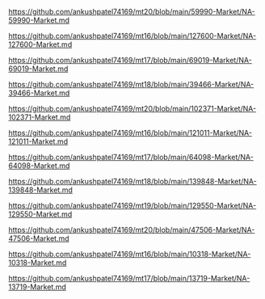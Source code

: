 <p><a href="https://github.com/ankushpatel74169/mt20/blob/main/59990-Market/NA-59990-Market.md">https://github.com/ankushpatel74169/mt20/blob/main/59990-Market/NA-59990-Market.md</a></p><p><a href="https://github.com/ankushpatel74169/mt16/blob/main/127600-Market/NA-127600-Market.md">https://github.com/ankushpatel74169/mt16/blob/main/127600-Market/NA-127600-Market.md</a></p><p><a href="https://github.com/ankushpatel74169/mt17/blob/main/69019-Market/NA-69019-Market.md">https://github.com/ankushpatel74169/mt17/blob/main/69019-Market/NA-69019-Market.md</a></p><p><a href="https://github.com/ankushpatel74169/mt18/blob/main/39466-Market/NA-39466-Market.md">https://github.com/ankushpatel74169/mt18/blob/main/39466-Market/NA-39466-Market.md</a></p><p><a href="https://github.com/ankushpatel74169/mt20/blob/main/102371-Market/NA-102371-Market.md">https://github.com/ankushpatel74169/mt20/blob/main/102371-Market/NA-102371-Market.md</a></p><p><a href="https://github.com/ankushpatel74169/mt16/blob/main/121011-Market/NA-121011-Market.md">https://github.com/ankushpatel74169/mt16/blob/main/121011-Market/NA-121011-Market.md</a></p><p><a href="https://github.com/ankushpatel74169/mt17/blob/main/64098-Market/NA-64098-Market.md">https://github.com/ankushpatel74169/mt17/blob/main/64098-Market/NA-64098-Market.md</a></p><p><a href="https://github.com/ankushpatel74169/mt18/blob/main/139848-Market/NA-139848-Market.md">https://github.com/ankushpatel74169/mt18/blob/main/139848-Market/NA-139848-Market.md</a></p><p><a href="https://github.com/ankushpatel74169/mt19/blob/main/129550-Market/NA-129550-Market.md">https://github.com/ankushpatel74169/mt19/blob/main/129550-Market/NA-129550-Market.md</a></p><p><a href="https://github.com/ankushpatel74169/mt20/blob/main/47506-Market/NA-47506-Market.md">https://github.com/ankushpatel74169/mt20/blob/main/47506-Market/NA-47506-Market.md</a></p><p><a href="https://github.com/ankushpatel74169/mt16/blob/main/10318-Market/NA-10318-Market.md">https://github.com/ankushpatel74169/mt16/blob/main/10318-Market/NA-10318-Market.md</a></p><p><a href="https://github.com/ankushpatel74169/mt17/blob/main/13719-Market/NA-13719-Market.md">https://github.com/ankushpatel74169/mt17/blob/main/13719-Market/NA-13719-Market.md</a></p>
